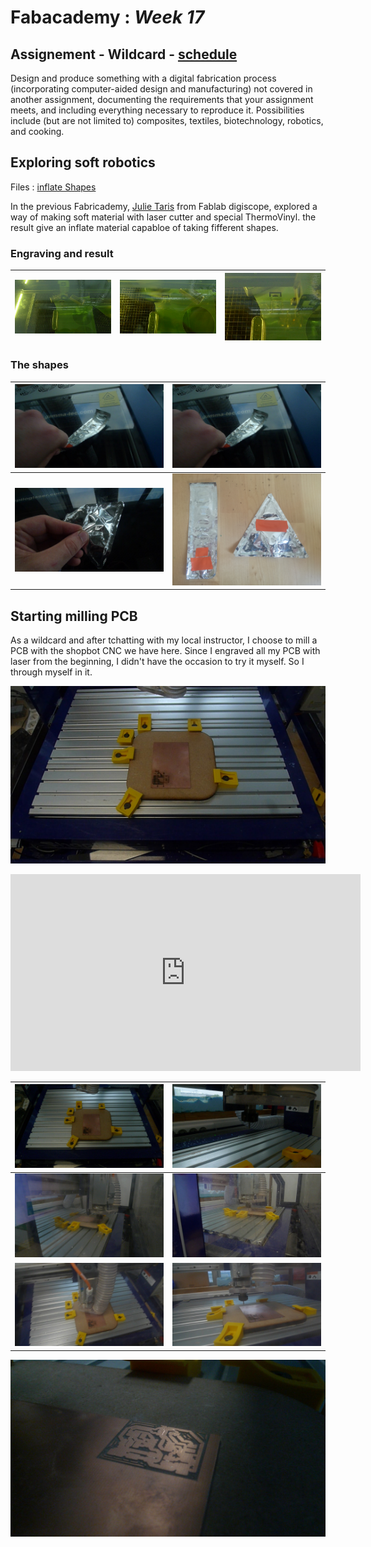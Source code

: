 # Fabacademy : *Week 17*

## Assignement - Wildcard - [schedule](http://academy.cba.mit.edu/classes/wildcard/index.html)

Design and produce something with a digital fabrication process
   (incorporating computer-aided design and manufacturing) not covered
   in another assignment, documenting the requirements that your
   assignment meets, and including everything necessary to reproduce
   it. Possibilities include (but are not limited to) composites, textiles,
   biotechnology, robotics, and cooking.

## Exploring soft robotics

Files : [inflate Shapes](assets\img\week17\inflate.pdf)

In the previous Fabricademy, [Julie Taris](http://wiki.textile-academy.org/fabricademy2017/students/julie.taris/start) from Fablab digiscope, explored a way of making soft material with laser cutter and special ThermoVinyl. the result give an inflate material capabloe of taking fifferent shapes.

### Engraving and result

|![engraving geometrie](assets\img\week17\engraving01.JPG)|![engraving geometrie 2](assets\img\week17\engraving02.JPG)|![](assets\img\week17\engraving03.JPG)|
|---|---|---|

### The shapes

|![squarre 1](assets\img\week17\squaree.JPG)|![squarre 2](assets\img\week17\squaree.JPG)|
|---|---|
|![squarre 1](assets\img\week17\triangel.JPG)|![squarre 2](assets\img\week17\heat_sealed_material.jpg)|

## Starting milling PCB

As a wildcard and after tchatting with my local instructor, I choose to mill a PCB with the shopbot CNC we have here. Since I engraved all my PCB with laser from the beginning, I didn't have the occasion to try it myself. So I through myself in it.

![](../assets\img\week17\P1070196.JPG)

<iframe width="560" height="315" src="https://www.youtube.com/embed/zPcS7lU8kNU" frameborder="0" allow="autoplay; encrypted-media" allowfullscreen></iframe>

|![](assets\img\week17\P1070197.jpg)|![](assets\img\week17\P1070198.jpg)|
|---|---|
| ![](assets\img\week17\P1070199.jpg) | ![](assets\img\week17\P1070201.JPG) |
|![](assets\img\week17\P1070202.JPG)|![](assets\img\week17\P1070203.JPG)|

![](assets\img\week17\P1070212.jpg)
